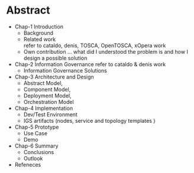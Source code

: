 # Abstract 
- Chap-1 Introduction
	- Background
	- Related work  
		refer to cataldo, denis, TOSCA, OpenTOSCA, xOpera work 
	- Own contribution ... what did I understood the problem is and how I design a possible solution  
- Chap-2 Information Governance 
    refer to cataldo & denis work  
	- Information Governance Solutions
- Chap-3 Architecture and Design 
	- Abstract Model, 
	- Component Model, 
	- Deployment Model, 
	- Orchestration Model  
- Chap-4 Implementation
	- Dev/Test Environment
	- IGS artifacts  (nodes, service and topology templates )
- Chap-5 Prototype 
	- Use Case 
	- Demo 
- Chap-6 Summary 
	- Conclusions 
	- Outlook 
- Refeneces 
